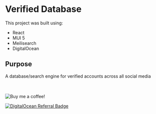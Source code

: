 # Verified Database
This project was built using:
- React
- MUI 5
- Meilisearch
- DigitalOcean

## Purpose
A database/search engine for verified accounts across all social media

<br />
<br />

<a target="_blank" href= "https://www.buymeacoffee.com/manuellara">
  <img
    src="https://upcdn.io/FW25akz6LiLRaZC5uR1Sj1z"
    alt="Buy me a coffee!"
    style="display: inline-block; margin: 0 auto; max-width: 200px">
</a>

[![DigitalOcean Referral Badge](https://web-platforms.sfo2.digitaloceanspaces.com/WWW/Badge%203.svg)](https://www.digitalocean.com/?refcode=530bd43c5b3e&utm_campaign=Referral_Invite&utm_medium=Referral_Program&utm_source=badge)